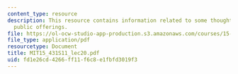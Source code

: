 ```yaml
---
content_type: resource
description: This resource contains information related to some thoughts on initial
  public offerings.
file: https://ol-ocw-studio-app-production.s3.amazonaws.com/courses/15-431-entrepreneurial-finance-spring-2011/fd1e26cd4266ff11f6c8e1fbfd3019f3_MIT15_431S11_lec20.pdf
file_type: application/pdf
resourcetype: Document
title: MIT15_431S11_lec20.pdf
uid: fd1e26cd-4266-ff11-f6c8-e1fbfd3019f3
---
```

